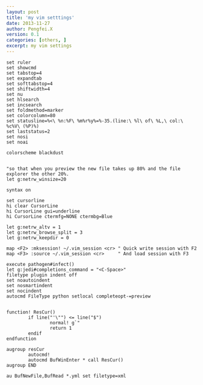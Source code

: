 ```yaml
---
layout: post
title: 'my vim setttings'                                     
date: 2013-11-27
author: Pengfei.X
version: 0.1
categories: [others, ]
excerpt: my vim settings
---
```


    set ruler
    set showcmd
    set tabstop=4
    set expandtab
    set softtabstop=4
    set shiftwidth=4
    set nu
    set hlsearch
    set incsearch
    set foldmethod=marker
    set colorcolumn=80
    set statusline=%<\ %n:%F\ %m%r%y%=%-35.(line:\ %l\ of\ %L,\ col:\ %c%V\ (%P)%)
    set laststatus=2
    set nosi
    set noai

    colorscheme blackdust


    "so that when you preview the new file takes up 80% and the file explorer the other 20%.
    let g:netrw_winsize=20

    syntax on

    set cursorline
    hi clear CursorLine
    hi CursorLine gui=underline
    hi CursorLine ctermfg=NONE ctermbg=Blue

    let g:netrw_altv = 1
    let g:netrw_browse_split = 3
    let g:netrw_keepdir = 0

    map <F2> :mksession! ~/.vim_session <cr> " Quick write session with F2
    map <F3> :source ~/.vim_session <cr>     " And load session with F3

    execute pathogen#infect()
    let g:jedi#completions_command = "<C-Space>"
    filetype plugin indent off
    set noautoindent
    set nosmartindent
    set nocindent
    autocmd FileType python setlocal completeopt-=preview


    function! ResCur()
            if line("'\"") <= line("$")
                    normal! g`"
                    return 1
            endif
    endfunction

    augroup resCur
            autocmd!
            autocmd BufWinEnter * call ResCur()
    augroup END

    au BufNewFile,BufRead *.yml set filetype=xml
